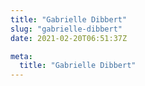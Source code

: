 ```yaml
---
title: "Gabrielle Dibbert"
slug: "gabrielle-dibbert"
date: 2021-02-20T06:51:37Z

meta:
  title: "Gabrielle Dibbert"
---
```


